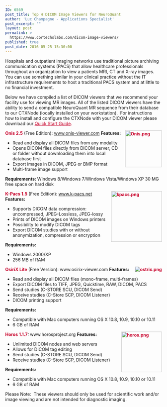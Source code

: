 ```yaml
---
ID: 6569
post_title: Top 4 DICOM Image Viewers for NeuroQuant
author: 'Luc Champagne - Applications Specialist'
post_excerpt: ""
layout: post
permalink: >
  https://www.cortechslabs.com/dicom-image-viewers/
published: true
post_date: 2016-05-25 15:30:00
---
```

Hospitals and outpatient imaging networks use traditional picture archiving communication systems (PACS) that allow healthcare professionals throughout an organization to view a patients MRI, CT and X-ray images.  You can use something similar in your clinical practice without the IT infrastructure requirements to host a traditional PACS system and at little to no financial investment.

Below we have compiled a list of DICOM viewers that we recommend your facility use for viewing MR images. All of the listed DICOM viewers have the ability to send a compatible NeuroQuant MR sequence from their database to our CTXNode (locally installed on your workstation).  For instructions how to install and configure the CTXNode with your DICOM viewer please download our <span style="color: #c8042c;"><a style="color: #c8042c;" href="http://www.cortechslabs.com/resources/ctxnode/">Quick Start Guide</a>.</span>

<span style="color: #c8042c;"><strong><img style="margin: 0px 0px 10px 10px; float: right; width: 118px;" title="Onis.png" src="http://cortechsnews.cortechslabs.com/hubfs/Onis.png?t=1486616743416" alt="Onis.png" />Onis 2.5</strong></span> (Free Edition): <a>www.onis-viewer.com</a>
<strong>Features:</strong>
<ul>
 	<li>Read and display all DICOM files from any modality</li>
 	<li>Opens DICOM files directly from DICOM server, CD or folder without downloading them into local database first</li>
 	<li>Export images in DICOM, JPEG or BMP format</li>
 	<li>Multi-frame image support</li>
</ul>
<strong>Requirements:
</strong>Windows 8/Windows 7/Windows Vista/Windows XP
30 MG free space on hard disk

<span style="color: #c8042c;"><strong><img style="margin: 0px 0px 10px 10px; float: right; width: 163px;" title="kpacs.png" src="http://cortechsnews.cortechslabs.com/hubfs/kpacs.png?t=1486616743416" alt="kpacs.png" />K-Pacs 1.5</strong></span> (Free Edition): <a>www.k-pacs.net</a>
<strong>Features:</strong>
<ul>
 	<li>Supports DICOM data compression: uncompressed, JPEG-Lossless, JPEG-lossy</li>
 	<li>Prints of DICOM images on Windows printers</li>
 	<li>Possibility to modify DICOM tags</li>
 	<li>Export DICOM studies with or without anonymization, compression or encryption</li>
</ul>
<strong>Requirements: </strong>
<ul>
 	<li>Windows 2000/XP</li>
 	<li>256 MB of RAM</li>
</ul>
<span style="color: #c8042c;"><strong><img style="margin: 0px 0px 10px 10px; float: right;" title="ostrix.png" src="http://cortechsnews.cortechslabs.com/hubfs/ostrix.png?t=1486616743416" alt="ostrix.png" />OsiriX Lite</strong></span> (Free Version): <a>www.osirix-viewer.com
</a><strong>Features:</strong>
<ul>
 	<li>Read and display all DICOM files (mono-frame, multi-frames)</li>
 	<li>Export DICOM files to TIFF, JPEG, Quicktime, RAW, DICOM, PACS</li>
 	<li>Send studies (C-STORE SCU, DICOM Send)</li>
 	<li>Receive studies (C-Store SCP, DICOM Listener)</li>
 	<li>DICOM printing support</li>
</ul>
<strong>Requirements:</strong>
<ul>
 	<li>Compatible with Mac computers running OS X 10.8, 10.9, 10.10 or 10.11</li>
 	<li>6 GB of RAM</li>
</ul>
<strong><span style="color: #c8042c;"><img style="margin: 0px 0px 10px 10px; float: right; width: 130px;" title="horos.png" src="http://cortechsnews.cortechslabs.com/hubfs/horos.png?t=1486616743416" alt="horos.png" />Horos 1.1.7</span>: </strong><a>www.horosproject.org</a>
<strong>Features:</strong>
<ul>
 	<li>Unlimited DICOM nodes and web servers</li>
 	<li>Allows for DICOM tag editing</li>
 	<li>Send studies (C-STORE SCU, DICOM Send)</li>
 	<li>Receive studies (C-Store SCP, DICOM Listener)</li>
</ul>
<strong>Requirements:</strong>
<ul>
 	<li>Compatible with Mac computers running OS X 10.8, 10.9, 10.10 or 10.11</li>
 	<li>6 GB of RAM</li>
</ul>
Please Note:  These viewers should only be used for scientific work and/or image viewing and are not intended for diagnostic imaging.

<img style="min-height: 1px!important; width: 1px!important; border-width: 0!important; padding: 0!important; margin: 0!important;" src="http://track.hubspot.com/__ptq.gif?a=343740&amp;k=14&amp;r=http%3A%2F%2Fcortechsnews.cortechslabs.com%2Fdicom-image-viewers&amp;bu=http%253A%252F%252Fcortechsnews.cortechslabs.com&amp;bvt=rss" alt="" width="1" height="1" />